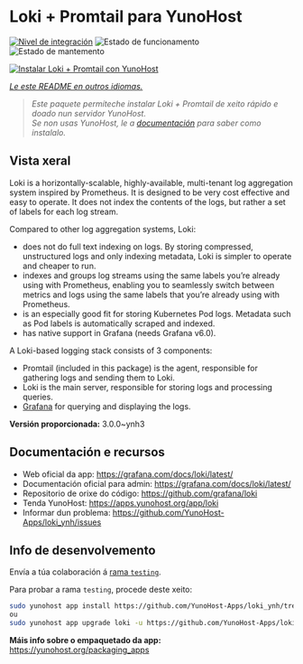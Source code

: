 <!--
NOTA: Este README foi creado automáticamente por <https://github.com/YunoHost/apps/tree/master/tools/readme_generator>
NON debe editarse manualmente.
-->

# Loki + Promtail para YunoHost

[![Nivel de integración](https://dash.yunohost.org/integration/loki.svg)](https://ci-apps.yunohost.org/ci/apps/loki/) ![Estado de funcionamento](https://ci-apps.yunohost.org/ci/badges/loki.status.svg) ![Estado de mantemento](https://ci-apps.yunohost.org/ci/badges/loki.maintain.svg)

[![Instalar Loki + Promtail con YunoHost](https://install-app.yunohost.org/install-with-yunohost.svg)](https://install-app.yunohost.org/?app=loki)

*[Le este README en outros idiomas.](./ALL_README.md)*

> *Este paquete permíteche instalar Loki + Promtail de xeito rápido e doado nun servidor YunoHost.*  
> *Se non usas YunoHost, le a [documentación](https://yunohost.org/install) para saber como instalalo.*

## Vista xeral

Loki is a horizontally-scalable, highly-available, multi-tenant log aggregation system inspired by Prometheus. It is designed to be very cost effective and easy to operate. It does not index the contents of the logs, but rather a set of labels for each log stream.

Compared to other log aggregation systems, Loki:

- does not do full text indexing on logs. By storing compressed, unstructured logs and only indexing metadata, Loki is simpler to operate and cheaper to run.
- indexes and groups log streams using the same labels you’re already using with Prometheus, enabling you to seamlessly switch between metrics and logs using the same labels that you’re already using with Prometheus.
- is an especially good fit for storing Kubernetes Pod logs. Metadata such as Pod labels is automatically scraped and indexed.
- has native support in Grafana (needs Grafana v6.0).

A Loki-based logging stack consists of 3 components:
- Promtail (included in this package) is the agent, responsible for gathering logs and sending them to Loki.
- Loki is the main server, responsible for storing logs and processing queries.
- [Grafana](https://github.com/Yunohost-Apps/grafana_ynh) for querying and displaying the logs.


**Versión proporcionada:** 3.0.0~ynh3
## Documentación e recursos

- Web oficial da app: <https://grafana.com/docs/loki/latest/>
- Documentación oficial para admin: <https://grafana.com/docs/loki/latest/>
- Repositorio de orixe do código: <https://github.com/grafana/loki>
- Tenda YunoHost: <https://apps.yunohost.org/app/loki>
- Informar dun problema: <https://github.com/YunoHost-Apps/loki_ynh/issues>

## Info de desenvolvemento

Envía a túa colaboración á [rama `testing`](https://github.com/YunoHost-Apps/loki_ynh/tree/testing).

Para probar a rama `testing`, procede deste xeito:

```bash
sudo yunohost app install https://github.com/YunoHost-Apps/loki_ynh/tree/testing --debug
ou
sudo yunohost app upgrade loki -u https://github.com/YunoHost-Apps/loki_ynh/tree/testing --debug
```

**Máis info sobre o empaquetado da app:** <https://yunohost.org/packaging_apps>
